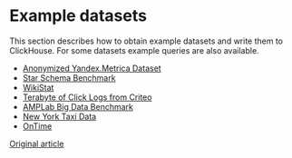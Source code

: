 # Example datasets

This section describes how to obtain example datasets and write them to ClickHouse.
For some datasets example queries are also available.

* [Anonymized Yandex.Metrica Dataset](metrica.md)
* [Star Schema Benchmark](star_schema.md)
* [WikiStat](wikistat.md)
* [Terabyte of Click Logs from Criteo](criteo.md)
* [AMPLab Big Data Benchmark](amplab_benchmark.md)
* [New York Taxi Data](nyc_taxi.md)
* [OnTime](ontime.md)

[Original article](https://clickhouse.tech/docs/en/getting_started/example_datasets) <!--hide-->
